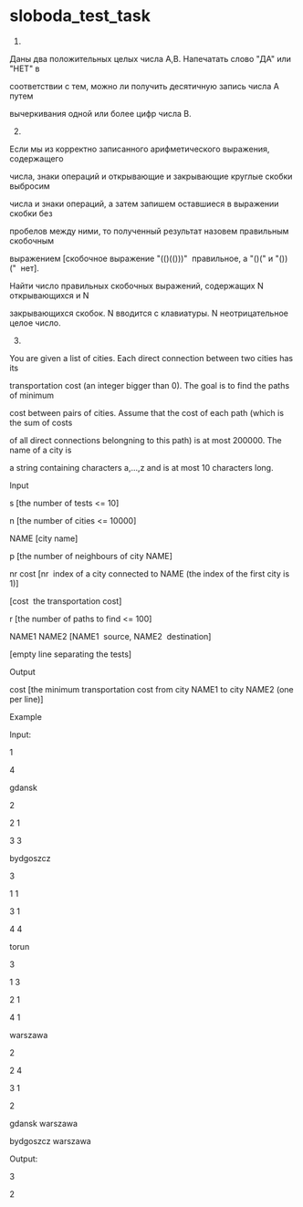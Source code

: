 # sloboda_test_task
1.
Даны два положительных целых числа А,В. Напечатать слово "ДА" или "НЕТ" в

соответствии с тем, можно ли получить десятичную запись числа А путем

вычеркивания одной или более цифр числа В.

2. 
Если мы из корректно записанного арифметического выражения, содержащего

числа, знаки операций и открывающие и закрывающие круглые скобки выбросим

числа и знаки операций, а затем запишем оставшиеся в выражении скобки без

пробелов между ними, то полученный результат назовем правильным скобочным

выражением [скобочное выражение "(()(()))" ­ правильное, а "()(" и "())(" ­ нет].

Найти число правильных скобочных выражений, содержащих N открывающихся и N

закрывающихся скобок. N вводится с клавиатуры. N неотрицательное целое число.

3.
You are given a list of cities. Each direct connection between two cities has its

transportation cost (an integer bigger than 0). The goal is to find the paths of minimum

cost between pairs of cities. Assume that the cost of each path (which is the sum of costs

of all direct connections belongning to this path) is at most 200000. The name of a city is

a string containing characters a,...,z and is at most 10 characters long.

Input

s [the number of tests <= 10]

n [the number of cities <= 10000]

NAME [city name]

p [the number of neighbours of city NAME]

nr cost [nr ­ index of a city connected to NAME (the index of the first city is 1)]

[cost ­ the transportation cost]

r [the number of paths to find <= 100]

NAME1 NAME2 [NAME1 ­ source, NAME2 ­ destination]

[empty line separating the tests]

Output

cost [the minimum transportation cost from city NAME1 to city NAME2 (one per line)]

Example

Input:

1

4

gdansk

2

2 1

3 3

bydgoszcz

3

1 1

3 1

4 4

torun

3

1 3

2 1

4 1

warszawa

2

2 4

3 1

2

gdansk warszawa

bydgoszcz warszawa

Output:

3

2
